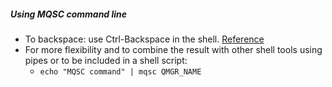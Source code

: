 ##### Using MQSC command line
* To backspace: use Ctrl-Backspace in the shell. [Reference](http://www-01.ibm.com/support/docview.wss?uid=swg21240694)
* For more flexibility and to combine the result with other shell tools using pipes or to be included in a shell script:
	* `echo "MQSC command" | mqsc QMGR_NAME` 